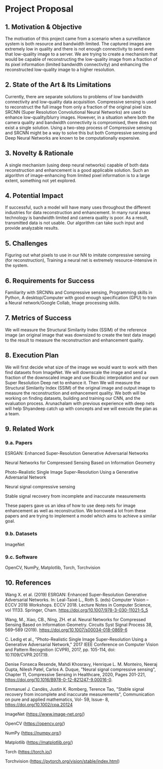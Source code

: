 # Project Proposal

## 1. Motivation & Objective

The motivation of this project came from a scenario when a surveillance system is both resource and bandwidth limited. The captured images are extremely low in quality and there is not enough connectivity to send even that low-quality image to a server. We are trying to create a mechanism that would be capable of reconstructing the low-quality image from a fraction of its pixel information (limited bandwidth connectivity) and enhancing the reconstructed low-quality image to a higher resolution.

## 2. State of the Art & Its Limitations

Currently, there are separate solutions to problems of low bandwidth connectivity and low-quality data acquisition. Compressive sensing is used to reconstruct the full image from only a fraction of the original pixel size. SRCNN (Super Resolution Convolutional Neural Networks) are used to enhance low-quality/blurry images. However, in a situation where both the camera quality and bandwidth connectivity is compromised, there does not exist a single solution. Using a two-step process of Compressive sensing and SRCNN might be a way to solve this but both Compressive sensing and Deep Neural Networks are known to be computationally expensive. 

## 3. Novelty & Rationale

A single mechanism (using deep neural networks) capable of both data reconstruction and enhancement is a good applicable solution. Such an algorithm of image-enhancing from limited pixel information is to a large extent, something not yet explored.

## 4. Potential Impact

If successful, such a model will have many uses throughout the different industries for data reconstruction and enhancement. In many rural areas technology is bandwidth limited and camera quality is poor. As a result, transmitted data is not usable. Our algorithm can take such input and provide analyzable results.

## 5. Challenges

Figuring out what pixels to use in our NN to imitate compressive sensing (for reconstruction), Training a neural net is extremely resource-intensive in the system. 

## 6. Requirements for Success

Familiarity with SRCNNs and Compressive sensing, Programming skills in Python, A desktop/Computer with good enough specification (GPU) to train a Neural network/Google Collab, Image processing skills.

## 7. Metrics of Success

We will measure the Structural Similarity Index (SSIM) of the reference image (an original image that was downsized to create the test data image) to the result to measure the reconstruction and enhancement quality.

## 8. Execution Plan

We will first decide what size of the image we would want to work with then find datasets from ImageNet. We will downscale the image and send a fraction of the downscaled image and use Bicubic interpolation and our own Super Resolution Deep net to enhance it. Then We will measure the Structural Similarity Index (SSIM) of the original image and output image to measure the reconstruction and enhancement quality. We both will be working on finding datasets, building and training our CNN, and the evaluation process. Arunachalam with previous experience with deep nets will help Shyandeep catch up with concepts and we will execute the plan as a team.

## 9. Related Work

### 9.a. Papers

ESRGAN: Enhanced Super-Resolution Generative Adversarial Networks

Neural Networks for Compressed Sensing Based on Information Geometry

Photo-Realistic Single Image Super-Resolution Using a Generative Adversarial Network

Neural signal compressive sensing

Stable signal recovery from incomplete and inaccurate measurements

These papers gave us an idea of how to use deep nets for image enhancement as well as reconstruction. We borrowed a lot from these papers and are trying to implement a model which aims to achieve a similar goal.

### 9.b. Datasets

ImageNet

### 9.c. Software

OpenCV, NumPy, Matplotlib, Torch, Torchvision

## 10. References

Wang X. et al. (2019) ESRGAN: Enhanced Super-Resolution Generative Adversarial Networks. In: Leal-Taixé L., Roth S. (eds) Computer Vision – ECCV 2018 Workshops. ECCV 2018. Lecture Notes in Computer Science, vol 11133. Springer, Cham. https://doi.org/10.1007/978-3-030-11021-5_5

Wang, M., Xiao, CB., Ning, ZH. et al. Neural Networks for Compressed Sensing Based on Information Geometry. Circuits Syst Signal Process 38, 569–589 (2019). https://doi.org/10.1007/s00034-018-0869-6

C. Ledig et al., "Photo-Realistic Single Image Super-Resolution Using a Generative Adversarial Network," 2017 IEEE Conference on Computer Vision and Pattern Recognition (CVPR), 2017, pp. 105-114, doi: 10.1109/CVPR.2017.19.

Denise Fonseca Resende, Mahdi Khosravy, Henrique L. M. Monteiro, Neeraj Gupta, Nilesh Patel, Carlos A. Duque, "Neural signal compressive sensing", Chapter 11, Compressive Sensing in Healthcare, 2020, Pages 201-221, https://doi.org/10.1016/B978-0-12-821247-9.00016-0.

Emmanuel J. Candès, Justin K. Romberg, Terence Tao, "Stable signal recovery from incomplete and inaccurate measurements", Communication on pure and applied mathematics, Vol- 59, Issue- 8, https://doi.org/10.1002/cpa.20124

ImageNet (https://www.image-net.org/)

OpenCV (https://opencv.org/)

NumPy (https://numpy.org/)

Matplotlib (https://matplotlib.org/)

Torch (https://torch.io/)

Torchvision (https://pytorch.org/vision/stable/index.html)
